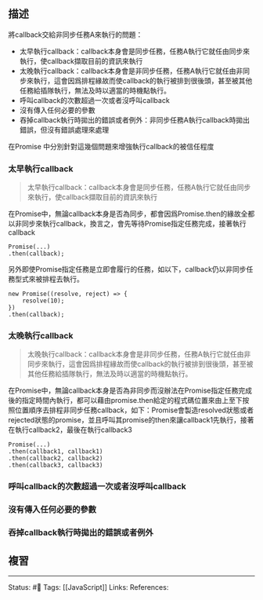 ## 描述


將callback交給非同步任務A來執行的問題：
- 太早執行callback：callback本身會是同步任務，任務A執行它就任由同步來執行，使callback擷取目前的資訊來執行
- 太晚執行callback：callback本身會是非同步任務，任務A執行它就任由非同步來執行，這會因爲排程緣故而使callback的執行被排到很後頭，甚至被其他任務給插隊執行，無法及時以適當的時機點執行。
- 呼叫callback的次數超過一次或者沒呼叫callback
- 沒有傳入任何必要的參數
- 吞掉callback執行時拋出的錯誤或者例外：非同步任務A執行callback時拋出錯誤，但沒有錯誤處理來處理


在Promise 中分別針對這幾個問題來增強執行callback的被信任程度

### 太早執行callback

> 太早執行callback：callback本身會是同步任務，任務A執行它就任由同步來執行，使callback擷取目前的資訊來執行


在Promise中，無論callback本身是否為同步，都會因爲Promise.then的緣故全都以非同步來執行callback，換言之，會先等待Promise指定任務完成，接著執行callback
```
Promise(...)
.then(callback);
```

另外即使Promise指定任務是立即會履行的任務，如以下，callback仍以非同步任務型式來被排程去執行。
```
new Promise((resolve, reject) => {
	resolve(10);
})
.then(callback);
```

### 太晚執行callback

> 太晚執行callback：callback本身會是非同步任務，任務A執行它就任由非同步來執行，這會因爲排程緣故而使callback的執行被排到很後頭，甚至被其他任務給插隊執行，無法及時以適當的時機點執行。

在Promise中，無論callback本身是否為非同步而沒辦法在Promise指定任務完成後的指定時間內執行，都可以藉由promise.then給定的程式碼位置來由上至下按照位置順序去排程非同步任務callback，如下：Promise會製造resolved狀態或者rejected狀態的promise，並且呼叫其promise的then來讓callback1先執行，接著在執行callback2，最後在執行callback3
```
Promise(...)
.then(callback1, callback1)
.then(callback2, callback2)
.then(callback3, callback3)
```

### 呼叫callback的次數超過一次或者沒呼叫callback


### 沒有傳入任何必要的參數


### 吞掉callback執行時拋出的錯誤或者例外



## 複習

---
Status: #🌱 
Tags:
[[JavaScript]]
Links:
References: